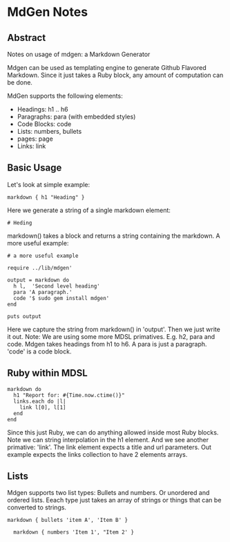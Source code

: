 # MdGen Notes

## Abstract

Notes on usage of mdgen: a Markdown Generator

Mdgen can be used as templating engine to generate Github Flavored Markdown. Since it just takes a Ruby block, any amount of computation can be done.

MdGen supports the following elements:

- Headings: h1 .. h6
- Paragraphs: para (with embedded styles)
- Code Blocks: code
- Lists: numbers, bullets
- pages: page
- Links: link

## Basic Usage

Let's look at simple example:

```
markdown { h1 "Heading" } 
```

Here we generate a string of a single markdown element:

```
# Heding
```

markdown() takes a block and returns a string containing the markdown. A more useful example:

```
# a more useful example

require ../lib/mdgen'

output = markdown do
  h l,  'Second level heading'
  para 'A paragraph.'
  code '$ sudo gem install mdgen'
end

puts output

```

Here we capture the string from markdown() in 'output'.
Then we just write it out. Note: We are using some more MDSL primatives. E.g.
h2, para and code. Mdgen takes headings from h1 to h6. A para is just a paragraph.
'code' is a code block.


## Ruby within MDSL

```
markdown do
  h1 "Report for: #{Time.now.ctime()}"
  links.each do |l|
    link l[0], l[1]
  end
end

```

Since this just Ruby, we can do anything allowed inside most Ruby blocks. Note we can string
interpolation in the h1 element. And we see another primative: 'link'. The link
element expects a title and url parameters. Out example expects the links collection
to have 2 elements arrays.


## Lists

Mdgen supports two list types: Bullets and numbers. Or unordered and ordered lists.
Eeach type just takes an array of strings or things that can be converted to strings.


```
markdown { bullets 'item A', 'Item B' }

  markdown { numbers 'Item 1', "Item 2' }

```

